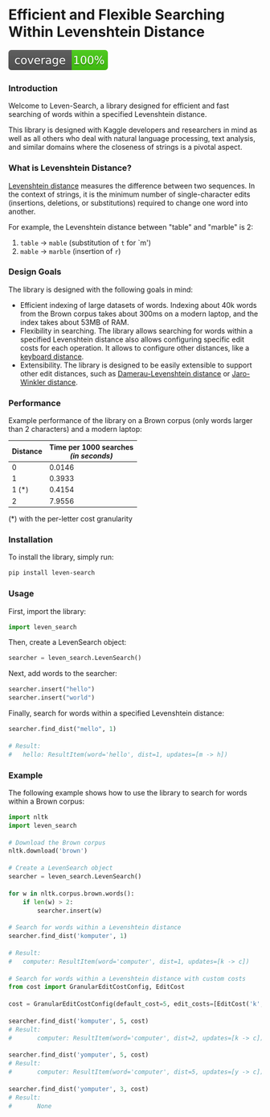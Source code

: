 # Efficient and Flexible Searching Within Levenshtein Distance

![Coverage](https://github.com/pkoz/leven-search/blob/main/test/coverage.svg)

### Introduction

Welcome to Leven-Search, a library designed for efficient and fast searching
of words within a specified Levenshtein distance.

This library is designed with Kaggle developers and researchers in mind
as well as all others who deal with natural language processing, text analysis,
and similar domains where the closeness of strings is a pivotal aspect.

### What is Levenshtein Distance?

[Levenshtein distance](https://en.wikipedia.org/wiki/Levenshtein_distance) measures the difference between two
sequences.
In the context of strings, it is the minimum number of single-character edits
(insertions, deletions, or substitutions) required to change one word into another.

For example, the Levenshtein distance between "table" and "marble" is 2:

1. `table` → `mable` (substitution of `t` for `m')
2. `mable` → `marble` (insertion of `r`)

### Design Goals

The library is designed with the following goals in mind:

- Efficient indexing of large datasets of words. Indexing about 40k words from the
  Brown corpus takes about 300ms on a modern laptop, and the index takes about 53MB of RAM.
- Flexibility in searching. The library allows searching for words within a specified
  Levenshtein distance also allows configuring specific edit costs for each operation.
  It allows to configure other distances, like a [keyboard distance](https://en.wiktionary.org/wiki/keyboard_distance).
- Extensibility. The library is designed to be easily extensible to support other edit distances,
  such as [Damerau-Levenshtein distance](https://en.wikipedia.org/wiki/Damerau%E2%80%93Levenshtein_distance)
  or [Jaro-Winkler distance](https://en.wikipedia.org/wiki/Jaro%E2%80%93Winkler_distance).

### Performance

Example performance of the library on a Brown corpus (only words larger than 2 characters) and a modern laptop:

| Distance | Time per 1000 searches<br/>_(in seconds)_ |
|----------|-------------------------------------------|
| 0        | 0.0146                                    | 
| 1        | 0.3933                                    | 
| 1 (*)    | 0.4154                                    | 
| 2        | 7.9556                                    | 

(*) with the per-letter cost granularity

### Installation

To install the library, simply run:

```bash
pip install leven-search
```

### Usage

First, import the library:

```python
import leven_search
```

Then, create a LevenSearch object:

```python
searcher = leven_search.LevenSearch()
```

Next, add words to the searcher:

```python
searcher.insert("hello")
searcher.insert("world")
```

Finally, search for words within a specified Levenshtein distance:

```python
searcher.find_dist("mello", 1)

# Result:
# 	hello: ResultItem(word='hello', dist=1, updates=[m -> h])
```

### Example

The following example shows how to use the library to search for words within a Brown corpus:

```python
import nltk
import leven_search

# Download the Brown corpus
nltk.download('brown')

# Create a LevenSearch object
searcher = leven_search.LevenSearch()

for w in nltk.corpus.brown.words():
    if len(w) > 2:
        searcher.insert(w)

# Search for words within a Levenshtein distance
searcher.find_dist('komputer', 1)

# Result:
# 	computer: ResultItem(word='computer', dist=1, updates=[k -> c])

# Search for words within a Levenshtein distance with custom costs
from cost import GranularEditCostConfig, EditCost

cost = GranularEditCostConfig(default_cost=5, edit_costs=[EditCost('k', 'c', 2)])

searcher.find_dist('komputer', 5, cost)
# Result:
#       computer: ResultItem(word='computer', dist=2, updates=[k -> c])

searcher.find_dist('yomputer', 5, cost)
# Result:
#       computer: ResultItem(word='computer', dist=5, updates=[y -> c])

searcher.find_dist('yomputer', 3, cost)
# Result:
#       None
```

